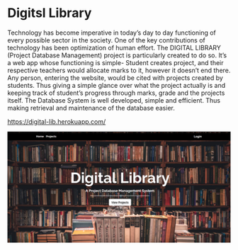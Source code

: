# Digitsl Library
Technology has become imperative in today’s day to day functioning of every possible
sector in the society. One of the key contributions of technology has been optimization of
human effort.
  The DIGITAL  LIBRARY (Project Database Management) project is particularly created to do so. It’s a
web app whose functioning is simple- Student creates project, and their respective
teachers would allocate marks to it, however it doesn’t end there. Any person, entering
the website, would be cited with projects created by students. Thus giving a simple glance
over what the project actually is and keeping track of student’s progress through marks,
grade and the projects itself.
  The Database System is well developed, simple and efficient. Thus making
retrieval and maintenance of the database easier.

https://digital-lib.herokuapp.com/

![Alt Text](websiteScreenshot.png)
